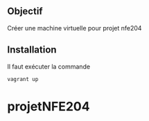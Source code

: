Objectif
--------

Créer une machine virtuelle pour projet nfe204


Installation
------------

Il faut exécuter la commande 

```
vagrant up
```
# projetNFE204
